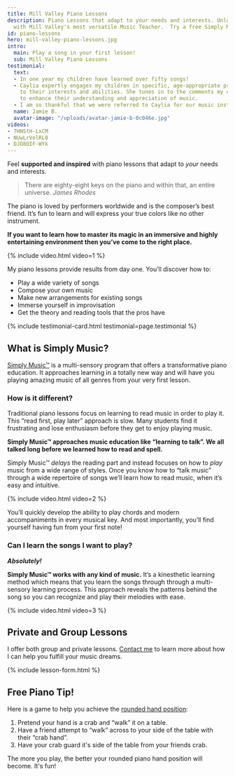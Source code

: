 ```yaml
---
title: Mill Valley Piano Lessons
description: Piano Lessons that adapt to your needs and interests. Unlock the magic
  with Mill Valley's most versatile Music Teacher.  Try a free Simply Music™ lesson!
id: piano-lessons
hero: mill-valley-piano-lessons.jpg
intro:
  main: Play a song in your first lesson!
  sub: Mill Valley Piano Lessons
testimonial:
  text:
  - In one year my children have learned over fifty songs!
  - Caylia expertly engages my children in specific, age-appropriate programs tailored
    to their interests and abilities. She tunes in to the comments my children make
    to enhance their understanding and appreciation of music.
  - I am so thankful that we were referred to Caylia for our music instruction.
  name: Jamie B.
  avatar-image: "/uploads/avatar-jamie-b-0c046e.jpg"
videos:
- 7HNStH-LxCM
- NUwLrVolRL0
- DJD8OIF-WYk
---
```


Feel **supported and inspired** with piano lessons that adapt to *your* needs and interests.

> There are eighty-eight keys on the piano and within that, an entire universe.
> <cite>James Rhodes</cite>

The piano is loved by performers worldwide and is the composer’s best friend. It’s fun to learn and will express your true colors like no other instrument.

**If you want to learn how to master its magic in an immersive and highly entertaining environment then you’ve come to the right place.**

{% include video.html video=1 %}

My piano lessons provide results from day one. You’ll discover how to:

- Play a wide variety of songs
- Compose your own music
- Make new arrangements for existing songs
- Immerse yourself in improvisation
- Get the theory and reading tools that the pros have

{% include testimonial-card.html testimonial=page.testimonial %}

## What is Simply Music?

[Simply Music&trade;](https://simplymusic.com/) is a multi-sensory program that offers a transformative piano education. It approaches learning in a totally new way and will have you playing amazing music of all genres from your very first lesson.

### How is it different?

Traditional piano lessons focus on learning to read music in order to play it. This “read first, play later” approach is slow. Many students find it frustrating and lose enthusiasm before they get to enjoy playing music.

**Simply Music&trade; approaches music education like “learning to talk”. We all talked long before we learned how to read and spell.**

Simply Music&trade; *delays* the reading part and instead focuses on how to *play* music from a wide range of styles. Once you know how to “talk music” through a wide repertoire of songs we’ll learn how to read music, when it’s easy and intuitive.

{% include video.html video=2 %}

You’ll quickly develop the ability to play chords and modern accompaniments in every musical key. And most importantly, you’ll find yourself having fun from your first note!

### Can I learn the songs I want to play?

***Absolutely!***

**Simply Music&trade; works with any kind of music.** It’s a kinesthetic learning method which means that you learn the songs through through a multi-sensory learning process. This approach reveals the patterns behind the song so you can recognize and play their melodies with ease.

{% include video.html video=3 %}

## Private and Group Lessons

I offer both group and private lessons. [Contact me](#) to learn more about how I can help you fulfill your music dreams.

{% include lesson-form.html %}

## Free Piano Tip!

Here is a game to help you achieve the [rounded hand position](#):

1. Pretend your hand is a crab and “walk” it on a table.
2. Have a friend attempt to “walk” across to your side of the table with their “crab hand”.
3. Have your crab guard it's side of the table from your friends crab.

The more you play, the better your rounded piano hand position will become. It's fun!

